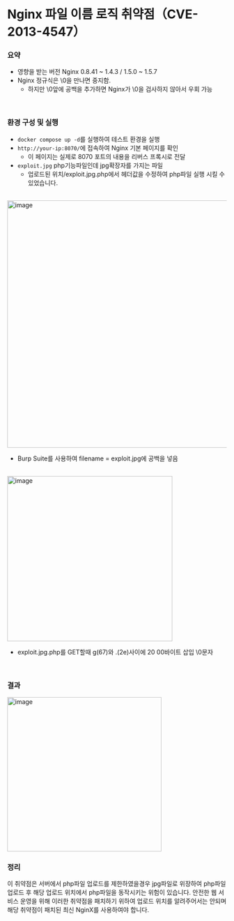 # Nginx 파일 이름 로직 취약점（CVE-2013-4547）



### 요약

-   영향을 받는 버전 Nginx 0.8.41 ~ 1.4.3 / 1.5.0 ~ 1.5.7
-   Nginx 정규식은 \0을 만나면 중지함.
    -   하지만 \0앞에 공백을 추가하면 Nginx가 \0을 검사하지 않아서 우회 가능    

<br/>

### 환경 구성 및 실행

-   `docker compose up -d`를 실행하여 테스트 환경을 실행
-   `http://your-ip:8070/`에 접속하여 Nginx 기본 페이지를 확인
    -   이 페이지는 실제로 8070 포트의 내용을 리버스 프록시로 전달
-   `exploit.jpg` php기능파일인데 jpg확장자를 가지는 파일 
    -   업로드된 위치/exploit.jpg.php에서 헤더값을 수정하여 php파일 실행 시킬 수 있었습니다.
 
<br/>
<img width="567" alt="image" src="https://github.com/NaraDoSeong/kr-vulhub/assets/64023668/93a44445-65f0-460f-9527-c3e99f35fa97">

- Burp Suite를 사용하여 filename = exploit.jpg에 공백을 넣음
<br/>
<img width="379" alt="image" src="https://github.com/NaraDoSeong/kr-vulhub/assets/64023668/7b5a7aa0-3084-43ce-830d-dffea2b996c2">

- exploit.jpg.php를 GET할때 g(67)와 .(2e)사이에 20 00바이트 삽입 \0문자 
<br/>

### 결과
<img width="354" alt="image" src="https://github.com/NaraDoSeong/kr-vulhub/assets/64023668/3f0ddf8b-364b-4ba4-bd74-ca5629c78b75">

<br/>


### 정리

  이 취약점은 서버에서 php파일 업로드를 제한하였을경우 jpg파일로 위장하여 php파일 업로드 후 해당 업로드 위치에서 php파일을 동작시키는 위험이 있습니다. 
  안전한 웹 서비스 운영을 위해 이러한 취약점을 패치하기 위하여 업로드 위치를 알려주어서는 안되며 해당 취약점이 패치된 최신 NginX를 사용하여야 합니다.
